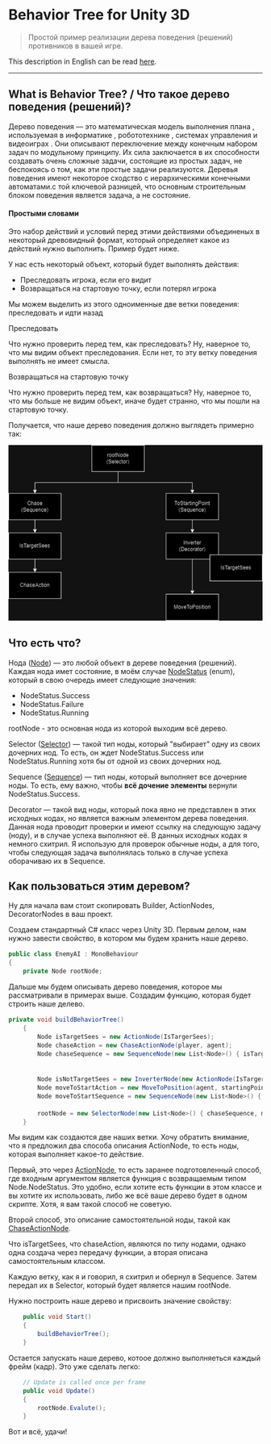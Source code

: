 # Behavior Tree for Unity 3D
> Простой пример реализации дерева поведения (решений) противников в вашей игре.

This description in English can be read [here](/README.ENG.md).
____

## What is Behavior Tree? / Что такое дерево поведения (решений)?

Дерево поведения — это математическая модель выполнения плана , используемая в информатике , робототехнике , системах управления и видеоиграх . Они описывают переключение между конечным набором задач по модульному принципу. Их сила заключается в их способности создавать очень сложные задачи, состоящие из простых задач, не беспокоясь о том, как эти простые задачи реализуются. Деревья поведения имеют некоторое сходство с иерархическими конечными автоматами.с той ключевой разницей, что основным строительным блоком поведения является задача, а не состояние. 

#### Простыми словами

Это набор действий и условий перед этими действиями объединеных в некоторый древовидный формат, который определяет какое из действий нужно выполнить. Пример будет ниже.

У нас есть некоторый объект, который будет выполнять действия:

 - Преследовать игрока, если его видит
 - Возвращаться на стартовую точку, если потерял игрока

Мы можем выделить из этого одноименные две ветки поведения:  преследовать и идти назад

Преследовать

Что нужно проверить перед тем, как преследовать? Ну, наверное то, что мы видим объект преследования. Если нет, то эту ветку поведения выполнять не имеет смысла.

Возвращаться на стартовую точку

Что нужно проверить перед тем, как возвращаться? Ну, наверное то, что мы больше не видим объект, иначе будет странно, что мы пошли на стартовую точку.

Получается, что наше дерево поведения должно выглядеть примерно так:

![Tree Example Image](tree-example.png "Tree Example")


## Что есть что?

Нода ([Node](Builder/Node.cs)) — это любой объект в дереве поведения (решений). Каждая нода имет состояние, в моём случае [NodeStatus](Builder/Node.cs) (enum), который в свою очередь имеет следующие значения:

 - NodeStatus.Success
 - NodeStatus.Failure
 - NodeStatus.Running

rootNode - это основная нода из которой выходим всё дерево.

Selector ([Selector](Builder/SelectorNode.cs)) — такой тип ноды, который "выбирает" одну из своих дочерних нод. То есть, он ждет NodeStatus.Success или NodeStatus.Running хотя бы от одной из своих дочерних нод.


Sequence ([Sequence](Builder/SequenceNode.cs)) — тип ноды, который выполняет все дочерние ноды. То есть, ему важно, чтобы __всё дочение элементы__ вернули NodeStatus.Success.


Decorator — такой вид ноды, который пока явно не представлен в этих исходных кодах, но является важным элементом дерева поведения. Данная нода проводит проверки и имеют ссылку на следующую задачу (ноду), и в случае успеха выполняют её. В данных исходных кодах я немного схитрил. Я использую для проверок обычные ноды, а для того, чтобы следующая задача выполнялась только в случае успеха оборачиваю их в Sequence.

## Как пользоваться этим деревом?

Ну для начала вам стоит скопировать Builder, ActionNodes, DecoratorNodes в ваш проект.

Создаем стандартный C# класс через Unity 3D. Первым делом, нам нужно завести свойство, в котором мы будем хранить наше дерево. 

```C#
public class EnemyAI : MonoBehaviour
{
    private Node rootNode;
```

Дальше мы будем описывать дерево поведения, которое мы рассматривали в примерах выше. Создадим функцию, которая будет строить наше делево.

```C#
private void buildBehaviorTree()
    {
        Node isTargetSees = new ActionNode(IsTargerSees);
        Node chaseAction = new ChaseActionNode(player, agent);
        Node chaseSequence = new SequenceNode(new List<Node>() { isTargetSees, chaseAction });


        Node isNotTargetSees = new InverterNode(new ActionNode(IsTargerSees));
        Node moveToStartAction = new MoveToPosition(agent, startingPoint);
        Node moveToStartSequence = new SequenceNode(new List<Node>() { isNotTargetSees, moveToStartAction });

        rootNode = new SelectorNode(new List<Node>() { chaseSequence, moveToNoiseSequence, moveToStartSequence });
    }
```
Мы видим как создаются две наших ветки. Хочу обратить внимание, что я предложил два способа описания ActionNode, то есть ноды, которая выполняет какое-то действие.  

Первый, это через [ActionNode](Builder/ActionNode.cs), то есть заранее подготовленный способ, где входным аргументом является функция с возвращаемым типом Node.NodeStatus. Это удобно, если хотите есть функции в этом классе и вы хотите их использовать, либо же всё ваше дерево будет в одном скрипте. Хотя, я вам такой способ не советую.

Второй способ, это описание самостоятельной ноды, такой как [ChaseActionNode](ActionNodes/ChaseActionNode.cs). 

Что isTargetSees, что chaseAction, являются по типу нодами, однако одна создача через передачу функции, а вторая описана самостоятельным классом.

Каждую ветку, как я и говорил, я схитрил и обернул в Sequence. Затем передал их в Selector, который будет является нашим rootNode.

Нужно построить наше дерево и присвоить значение свойству:

```C#
    public void Start()
    {
        buildBehaviorTree();
    }
```

Остается запускать наше дерево, котоое должно выполняеться каждый фрейм (кадр). Это уже сделать легко:

```C#
    // Update is called once per frame
    public void Update()
    {
        rootNode.Evalute();
    }
```

Вот и всё, удачи!
